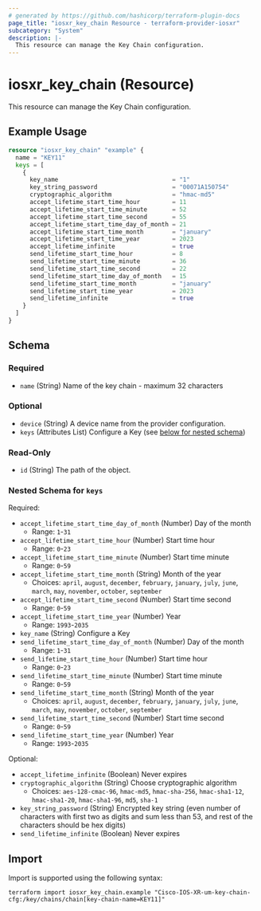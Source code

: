 ```yaml
---
# generated by https://github.com/hashicorp/terraform-plugin-docs
page_title: "iosxr_key_chain Resource - terraform-provider-iosxr"
subcategory: "System"
description: |-
  This resource can manage the Key Chain configuration.
---
```


# iosxr_key_chain (Resource)

This resource can manage the Key Chain configuration.

## Example Usage

```terraform
resource "iosxr_key_chain" "example" {
  name = "KEY11"
  keys = [
    {
      key_name                                = "1"
      key_string_password                     = "00071A150754"
      cryptographic_algorithm                 = "hmac-md5"
      accept_lifetime_start_time_hour         = 11
      accept_lifetime_start_time_minute       = 52
      accept_lifetime_start_time_second       = 55
      accept_lifetime_start_time_day_of_month = 21
      accept_lifetime_start_time_month        = "january"
      accept_lifetime_start_time_year         = 2023
      accept_lifetime_infinite                = true
      send_lifetime_start_time_hour           = 8
      send_lifetime_start_time_minute         = 36
      send_lifetime_start_time_second         = 22
      send_lifetime_start_time_day_of_month   = 15
      send_lifetime_start_time_month          = "january"
      send_lifetime_start_time_year           = 2023
      send_lifetime_infinite                  = true
    }
  ]
}
```

<!-- schema generated by tfplugindocs -->
## Schema

### Required

- `name` (String) Name of the key chain - maximum 32 characters

### Optional

- `device` (String) A device name from the provider configuration.
- `keys` (Attributes List) Configure a Key (see [below for nested schema](#nestedatt--keys))

### Read-Only

- `id` (String) The path of the object.

<a id="nestedatt--keys"></a>
### Nested Schema for `keys`

Required:

- `accept_lifetime_start_time_day_of_month` (Number) Day of the month
  - Range: `1`-`31`
- `accept_lifetime_start_time_hour` (Number) Start time hour
  - Range: `0`-`23`
- `accept_lifetime_start_time_minute` (Number) Start time minute
  - Range: `0`-`59`
- `accept_lifetime_start_time_month` (String) Month of the year
  - Choices: `april`, `august`, `december`, `february`, `january`, `july`, `june`, `march`, `may`, `november`, `october`, `september`
- `accept_lifetime_start_time_second` (Number) Start time second
  - Range: `0`-`59`
- `accept_lifetime_start_time_year` (Number) Year
  - Range: `1993`-`2035`
- `key_name` (String) Configure a Key
- `send_lifetime_start_time_day_of_month` (Number) Day of the month
  - Range: `1`-`31`
- `send_lifetime_start_time_hour` (Number) Start time hour
  - Range: `0`-`23`
- `send_lifetime_start_time_minute` (Number) Start time minute
  - Range: `0`-`59`
- `send_lifetime_start_time_month` (String) Month of the year
  - Choices: `april`, `august`, `december`, `february`, `january`, `july`, `june`, `march`, `may`, `november`, `october`, `september`
- `send_lifetime_start_time_second` (Number) Start time second
  - Range: `0`-`59`
- `send_lifetime_start_time_year` (Number) Year
  - Range: `1993`-`2035`

Optional:

- `accept_lifetime_infinite` (Boolean) Never expires
- `cryptographic_algorithm` (String) Choose cryptographic algorithm
  - Choices: `aes-128-cmac-96`, `hmac-md5`, `hmac-sha-256`, `hmac-sha1-12`, `hmac-sha1-20`, `hmac-sha1-96`, `md5`, `sha-1`
- `key_string_password` (String) Encrypted key string (even number of characters with first two as digits and sum less than 53, and rest of the characters should be hex digits)
- `send_lifetime_infinite` (Boolean) Never expires

## Import

Import is supported using the following syntax:

```shell
terraform import iosxr_key_chain.example "Cisco-IOS-XR-um-key-chain-cfg:/key/chains/chain[key-chain-name=KEY11]"
```
